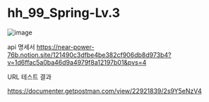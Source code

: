 # hh_99_Spring-Lv.3
![image](https://github.com/LeeJiHun1/hh_99_Spring-Lv.3/assets/67195843/4217432b-1800-4443-9cf5-9c7942aa9d00)


api 명세서
https://near-power-76b.notion.site/121490c3dfbe4be382cf906db8d973b4?v=1d6ffac5a0ba46d9a4979f8a12197b01&pvs=4

URL 테스트 결과

https://documenter.getpostman.com/view/22921839/2s9Y5eNzV4
